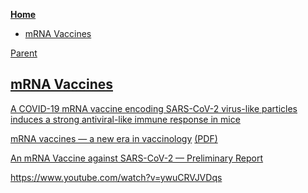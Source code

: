 <!-- START doctoc generated TOC please keep comment here to allow auto update -->
<!-- DON'T EDIT THIS SECTION, INSTEAD RE-RUN doctoc TO UPDATE -->
**[Home](#pages/blog/cv19/index)**

- [mRNA Vaccines](#mrna-vaccines)

<!-- END doctoc generated TOC please keep comment here to allow auto update -->

[Parent](#pages/blog/cv19/vx/index)

## [mRNA Vaccines](https://en.wikipedia.org/wiki/RNA_vaccine)


[A COVID-19 mRNA vaccine encoding SARS-CoV-2 virus-like particles induces a strong antiviral-like immune response in mice](https://www.nature.com/articles/s41422-020-00392-7)

[mRNA vaccines — a new era in vaccinology](https://www.nature.com/articles/nrd.2017.243) [(PDF)](https://www.nature.com/articles/nrd.2017.243.pdf)


[An mRNA Vaccine against SARS-CoV-2 — Preliminary Report](https://www.ncbi.nlm.nih.gov/pmc/articles/PMC7377258/)

https://www.youtube.com/watch?v=ywuCRVJVDqs

